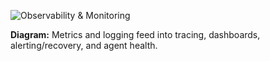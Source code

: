 ![Observability & Monitoring](module_flowchart.png)

**Diagram:** Metrics and logging feed into tracing, dashboards, alerting/recovery, and agent health.
